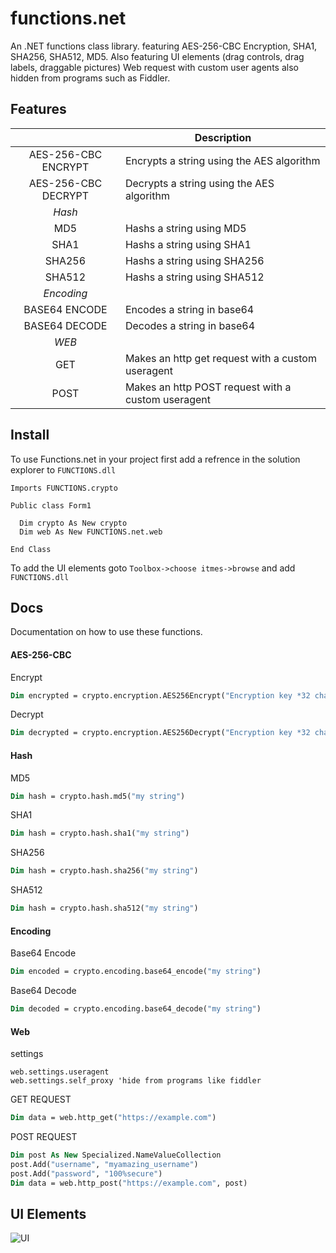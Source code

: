 # functions.net
An .NET functions class library. featuring AES-256-CBC Encryption, SHA1, SHA256, SHA512, MD5. Also featuring UI elements (drag controls, drag labels, draggable pictures) Web request with custom user agents also hidden from programs such as Fiddler.

## Features

|                     | Description                                       |
|:-------------------:|---------------------------------------------------|
| AES-256-CBC ENCRYPT | Encrypts a string using the AES algorithm         |
| AES-256-CBC DECRYPT | Decrypts a string using the AES algorithm         |
| *Hash*              |                                                   |
| MD5                 | Hashs a string using MD5                          |
| SHA1                | Hashs a string using SHA1                         |
| SHA256              | Hashs a string using SHA256                       |
| SHA512              | Hashs a string using SHA512                       |
| *Encoding*          |                                                   |
| BASE64 ENCODE       | Encodes a string in base64                        |
| BASE64 DECODE       | Decodes a string in base64                        |
| *WEB*               |                                                   |
| GET                 | Makes an http get request with a custom useragent |
| POST                | Makes an http POST request with a custom useragent|

## Install
To use Functions.net in your project first add a refrence in the solution explorer to `FUNCTIONS.dll`
```net
Imports FUNCTIONS.crypto

Public class Form1
  
  Dim crypto As New crypto
  Dim web As New FUNCTIONS.net.web
  
End Class
```
To add the UI elements goto `Toolbox->choose itmes->browse` and add `FUNCTIONS.dll`

## Docs

Documentation on how to use these functions.

#### AES-256-CBC
Encrypt
```vb
Dim encrypted = crypto.encryption.AES256Encrypt("Encryption key *32 chars only", "IV *32 chars only", "my string to encrypt")
```
Decrypt
```vb
Dim decrypted = crypto.encryption.AES256Decrypt("Encryption key *32 chars only", "IV *32 chars only", "encrypted string")
```

#### Hash
MD5
```vb
Dim hash = crypto.hash.md5("my string")
```
SHA1
```vb
Dim hash = crypto.hash.sha1("my string")
```
SHA256
```vb
Dim hash = crypto.hash.sha256("my string")
```
SHA512
```vb
Dim hash = crypto.hash.sha512("my string")
```

#### Encoding
Base64 Encode
```vb
Dim encoded = crypto.encoding.base64_encode("my string")
```
Base64 Decode
```vb
Dim decoded = crypto.encoding.base64_decode("my string")
```

#### Web
settings
```
web.settings.useragent
web.settings.self_proxy 'hide from programs like fiddler
```

GET REQUEST
```vb
Dim data = web.http_get("https://example.com")
```
POST REQUEST
```vb
Dim post As New Specialized.NameValueCollection
post.Add("username", "myamazing_username")
post.Add("password", "100%secure")
Dim data = web.http_post("https://example.com", post)
```

## UI Elements

![UI](https://cdn.discordapp.com/attachments/341914782053695490/482910192414097426/unknown.png)
